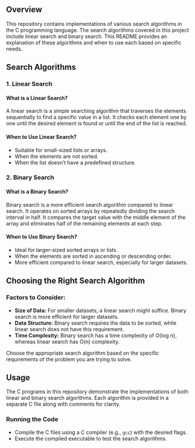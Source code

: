 ## Overview

This repository contains implementations of various search algorithms in the C programming language. The search algorithms covered in this project include linear search and binary search. This README provides an explanation of these algorithms and when to use each based on specific needs.

## Search Algorithms

### 1. Linear Search

#### What is a Linear Search?
A linear search is a simple searching algorithm that traverses the elements sequentially to find a specific value in a list. It checks each element one by one until the desired element is found or until the end of the list is reached.

#### When to Use Linear Search?
- Suitable for small-sized lists or arrays.
- When the elements are not sorted.
- When the list doesn’t have a predefined structure.

### 2. Binary Search

#### What is a Binary Search?
Binary search is a more efficient search algorithm compared to linear search. It operates on sorted arrays by repeatedly dividing the search interval in half. It compares the target value with the middle element of the array and eliminates half of the remaining elements at each step.

#### When to Use Binary Search?
- Ideal for larger-sized sorted arrays or lists.
- When the elements are sorted in ascending or descending order.
- More efficient compared to linear search, especially for larger datasets.

## Choosing the Right Search Algorithm

### Factors to Consider:
- **Size of Data:** For smaller datasets, a linear search might suffice. Binary search is more efficient for larger datasets.
- **Data Structure:** Binary search requires the data to be sorted, while linear search does not have this requirement.
- **Time Complexity:** Binary search has a time complexity of O(log n), whereas linear search has O(n) complexity.

Choose the appropriate search algorithm based on the specific requirements of the problem you are trying to solve.

## Usage

The C programs in this repository demonstrate the implementations of both linear and binary search algorithms. Each algorithm is provided in a separate C file along with comments for clarity.

### Running the Code
- Compile the C files using a C compiler (e.g., `gcc`) with the desired flags.
- Execute the compiled executable to test the search algorithms.

